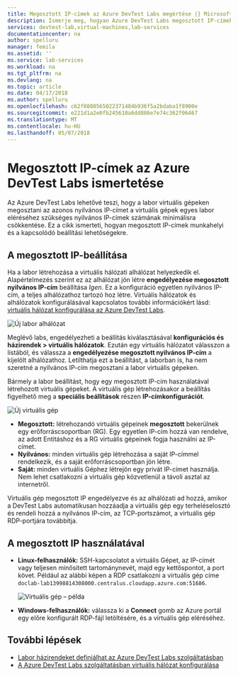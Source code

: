 ```yaml
---
title: Megosztott IP-címek az Azure DevTest Labs megértése |} Microsoft Docs
description: Ismerje meg, hogyan Azure DevTest Labs megosztott IP-címeket használó minimalizálása érdekében a nyilvános IP-címek, a labor virtuális gépek eléréséhez szükséges.
services: devtest-lab,virtual-machines,lab-services
documentationcenter: na
author: spelluru
manager: femila
ms.assetid: ''
ms.service: lab-services
ms.workload: na
ms.tgt_pltfrm: na
ms.devlang: na
ms.topic: article
ms.date: 04/17/2018
ms.author: spelluru
ms.openlocfilehash: c62f8808565022371484b936f5a2bdaba1f8900e
ms.sourcegitcommit: e221d1a2e0fb245610a6dd886e7e74c362f06467
ms.translationtype: MT
ms.contentlocale: hu-HU
ms.lasthandoff: 05/07/2018
---
```

# <a name="understand-shared-ip-addresses-in-azure-devtest-labs"></a>Megosztott IP-címek az Azure DevTest Labs ismertetése

Az Azure DevTest Labs lehetővé teszi, hogy a labor virtuális gépeken megosztani az azonos nyilvános IP-címet a virtuális gépek egyes labor eléréséhez szükséges nyilvános IP-címek számának minimálisra csökkentése.  Ez a cikk ismerteti, hogyan megosztott IP-címek munkahelyi és a kapcsolódó beállítási lehetőségekre.

## <a name="shared-ip-setting"></a>A megosztott IP-beállítása

Ha a labor létrehozása a virtuális hálózati alhálózat helyezkedik el.  Alapértelmezés szerint ez az alhálózat jön létre **engedélyezése megosztott nyilvános IP-cím** beállítása *Igen*.  Ez a konfiguráció egyetlen nyilvános IP-cím, a teljes alhálózathoz tartozó hoz létre.  Virtuális hálózatok és alhálózatok konfigurálásával kapcsolatos további információkért lásd: [virtuális hálózat konfigurálása az Azure DevTest Labs](devtest-lab-configure-vnet.md).

![Új labor alhálózat](media/devtest-lab-shared-ip/lab-subnet.png)

Meglévő labs, engedélyezheti a beállítás kiválasztásával **konfigurációs és házirendek > virtuális hálózatok**. Ezután egy virtuális hálózatot válasszon a listából, és válassza a **engedélyezése megosztott nyilvános IP-cím** a kijelölt alhálózathoz. Letilthatja ezt a beállítást, a laborban is, ha nem szeretné a nyilvános IP-cím megosztani a labor virtuális gépeken.

Bármely a labor beállítást, hogy egy megosztott IP-cím használatával létrehozott virtuális gépeket.  A virtuális gép létrehozásakor a beállítás figyelhető meg a **speciális beállítások** részen **IP-címkonfigurációt**.

![Új virtuális gép](media/devtest-lab-shared-ip/new-vm.png)

- **Megosztott:** létrehozandó virtuális gépeinek **megosztott** bekerülnek egy erőforráscsoportban (RG). Egy egyetlen IP-cím hozzá van rendelve, az adott Entitáshoz és a RG virtuális gépeinek fogja használni az IP-címet.
- **Nyilvános:** minden virtuális gép létrehozása a saját IP-címmel rendelkezik, és a saját erőforráscsoportban jön létre.
- **Saját:** minden virtuális Géphez létrejön egy privát IP-címet használja. Nem lehet csatlakozni a virtuális gép közvetlenül a távoli asztal az internetről.

Virtuális gép megosztott IP engedélyezve és az alhálózati ad hozzá, amikor a DevTest Labs automatikusan hozzáadja a virtuális gép egy terheléselosztó és rendeli hozzá a nyilvános IP-cím, az TCP-portszámot, a virtuális gép RDP-portjára továbbítja.  

## <a name="using-the-shared-ip"></a>A megosztott IP használatával

- **Linux-felhasználók:** SSH-kapcsolatot a virtuális Gépet, az IP-címét vagy teljesen minősített tartománynevét, majd egy kettőspontot, a port követ. Például az alábbi képen a RDP csatlakozni a virtuális gép címe `doclab-lab13998814308000.centralus.cloudapp.azure.com:51686`.

  ![Virtuális gép – példa](media/devtest-lab-shared-ip/vm-info.png)

- **Windows-felhasználók:** válassza ki a **Connect** gomb az Azure portál egy előre konfigurált RDP-fájl letöltésére, és a virtuális gép eléréséhez.

## <a name="next-steps"></a>További lépések

* [Labor házirendeket definiálhat az Azure DevTest Labs szolgáltatásban](devtest-lab-set-lab-policy.md)
* [A Azure DevTest Labs szolgáltatásban virtuális hálózat konfigurálása](devtest-lab-configure-vnet.md)





